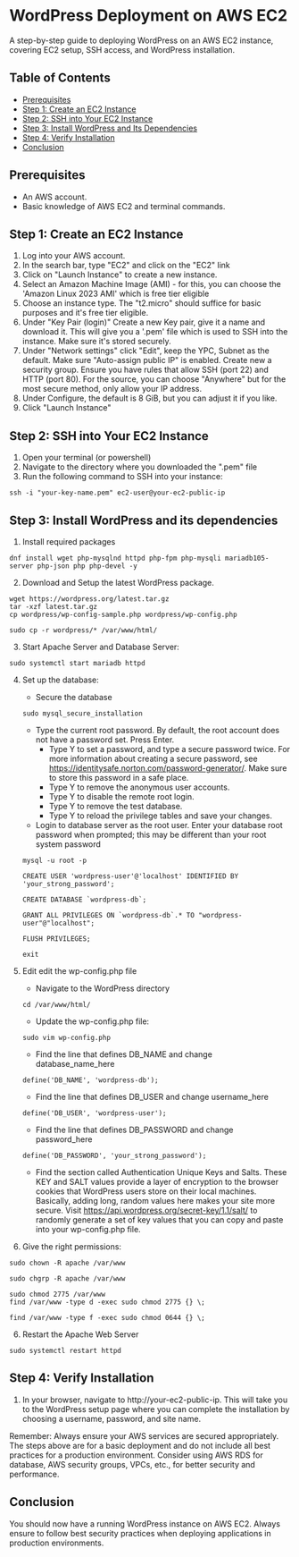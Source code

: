# WordPress Deployment on AWS EC2

A step-by-step guide to deploying WordPress on an AWS EC2 instance, covering EC2 setup, SSH access, and WordPress installation.

## Table of Contents

- [Prerequisites](#prerequisites)
- [Step 1: Create an EC2 Instance](#step-1-create-an-ec2-instance)
- [Step 2: SSH into Your EC2 Instance](#step-2-ssh-into-your-ec2-instance)
- [Step 3: Install WordPress and Its Dependencies](#step-3-install-wordpress-and-its-dependencies)
- [Step 4: Verify Installation](#step-4-verify-installation)
- [Conclusion](#conclusion)

## Prerequisites

- An AWS account.
- Basic knowledge of AWS EC2 and terminal commands.

## Step 1: Create an EC2 Instance

1. Log into your AWS account.
2. In the search bar, type "EC2" and click on the "EC2" link
3. Click on "Launch Instance" to create a new instance.
4. Select an Amazon Machine Image (AMI) - for this, you can choose the 'Amazon Linux 2023 AMI' which is free tier eligible
5. Choose an instance type. The "t2.micro" should suffice for basic purposes and it's free tier eligible.
6. Under "Key Pair (login)" Create a new Key pair, give it a name and download it. This will give you a '.pem' file which is used to SSH into the instance. Make sure it's stored securely.
7. Under "Network settings" click "Edit", keep the YPC, Subnet as the default. Make sure "Auto-assign public IP" is enabled. Create new a security group. Ensure you have rules that allow SSH (port 22) and HTTP (port 80). For the source, you can choose "Anywhere" but for the most secure method, only allow your IP address.
8. Under Configure, the default is 8 GiB, but you can adjust it if you like.
9. Click "Launch Instance"

## Step 2: SSH into Your EC2 Instance

1. Open your terminal (or powershell)
2. Navigate to the directory where you downloaded the ".pem" file
3. Run the following command to SSH into your instance:
   
```
ssh -i "your-key-name.pem" ec2-user@your-ec2-public-ip
```
## Step 3: Install WordPress and its dependencies

1. Install required packages

```
dnf install wget php-mysqlnd httpd php-fpm php-mysqli mariadb105-server php-json php php-devel -y
```

2. Download and Setup the latest WordPress package.

```
wget https://wordpress.org/latest.tar.gz
tar -xzf latest.tar.gz
cp wordpress/wp-config-sample.php wordpress/wp-config.php
```
```
sudo cp -r wordpress/* /var/www/html/
```

3. Start Apache Server and Database Server:

```
sudo systemctl start mariadb httpd
```

4. Set up the database:
   - Secure the database
  
   ```
   sudo mysql_secure_installation
   ```
   - Type the current root password. By default, the root account does not have a password set. Press Enter.
      - Type Y to set a password, and type a secure password twice. For more information about creating a secure password, see https://identitysafe.norton.com/password-generator/. Make sure to store this password in a safe place.
      - Type Y to remove the anonymous user accounts.
      - Type Y to disable the remote root login.
      - Type Y to remove the test database.
      - Type Y to reload the privilege tables and save your changes.
   - Login to database server as the root user. Enter your database root password when prompted; this may be different than your root system password

   ```
   mysql -u root -p
   ```
   ```
   CREATE USER 'wordpress-user'@'localhost' IDENTIFIED BY 'your_strong_password';
   ```
   ```
   CREATE DATABASE `wordpress-db`;
   ```
   ```
   GRANT ALL PRIVILEGES ON `wordpress-db`.* TO "wordpress-user"@"localhost";
   ```
   ```
   FLUSH PRIVILEGES;
   ```
   ```
   exit
   ```

5. Edit edit the wp-config.php file
   - Navigate to the WordPress directory
  
   ```
   cd /var/www/html/
   ```

   - Update the wp-config.php file:

   ```
   sudo vim wp-config.php
   ```

   - Find the line that defines DB_NAME and change database_name_here

   ```
   define('DB_NAME', 'wordpress-db');
   ```

   - Find the line that defines DB_USER and change username_here

   ```
   define('DB_USER', 'wordpress-user');
   ```

   - Find the line that defines DB_PASSWORD and change password_here

   ```
   define('DB_PASSWORD', 'your_strong_password');
   ```

   - Find the section called Authentication Unique Keys and Salts. These KEY and SALT values provide a layer of encryption to the browser cookies that WordPress users store on their local machines. Basically, adding long, random values here makes your site more secure. Visit https://api.wordpress.org/secret-key/1.1/salt/ to randomly generate a set of key values that you can copy and paste into your wp-config.php file.

5. Give the right permissions:

```
sudo chown -R apache /var/www
```
```
sudo chgrp -R apache /var/www
```
```
sudo chmod 2775 /var/www
find /var/www -type d -exec sudo chmod 2775 {} \;
```
```
find /var/www -type f -exec sudo chmod 0644 {} \;
```

6. Restart the Apache Web Server

```
sudo systemctl restart httpd
```
## Step 4: Verify Installation

1. In your browser, navigate to http://your-ec2-public-ip. This will take you to the WordPress setup page where you can complete the installation by choosing a username, password, and site name.

Remember: Always ensure your AWS services are secured appropriately. The steps above are for a basic deployment and do not include all best practices for a production environment. Consider using AWS RDS for database, AWS security groups, VPCs, etc., for better security and performance.

## Conclusion

You should now have a running WordPress instance on AWS EC2. Always ensure to follow best security practices when deploying applications in production environments.
